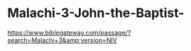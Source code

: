 # Malachi-3-John-the-Baptist-
https://www.biblegateway.com/passage/?search=Malachi+3&amp;version=NIV
